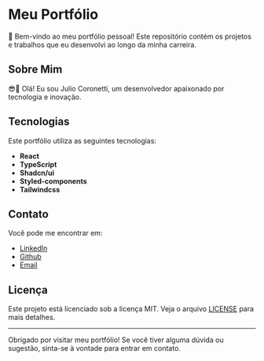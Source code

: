 # Meu Portfólio

👋 Bem-vindo ao meu portfólio pessoal! Este repositório contém os projetos e trabalhos que eu desenvolvi ao longo da minha carreira.

## Sobre Mim

😎🧃 Olá! Eu sou Julio Coronetti, um desenvolvedor apaixonado por tecnologia e inovação.

## Tecnologias

Este portfólio utiliza as seguintes tecnologias:

- **React**
- **TypeScript**
- **Shadcn/ui**
- **Styled-components**
- **Tailwindcss**

## Contato

Você pode me encontrar em:

- [LinkedIn](https://www.linkedin.com/in/julio-coronetti)
- [Github](https://github.com/julioCoronetti)
- [Email](mailto:timeset13@outlook.com)

## Licença

Este projeto está licenciado sob a licença MIT. Veja o arquivo [LICENSE](LICENSE) para mais detalhes.

---

Obrigado por visitar meu portfólio! Se você tiver alguma dúvida ou sugestão, sinta-se à vontade para entrar em contato.
